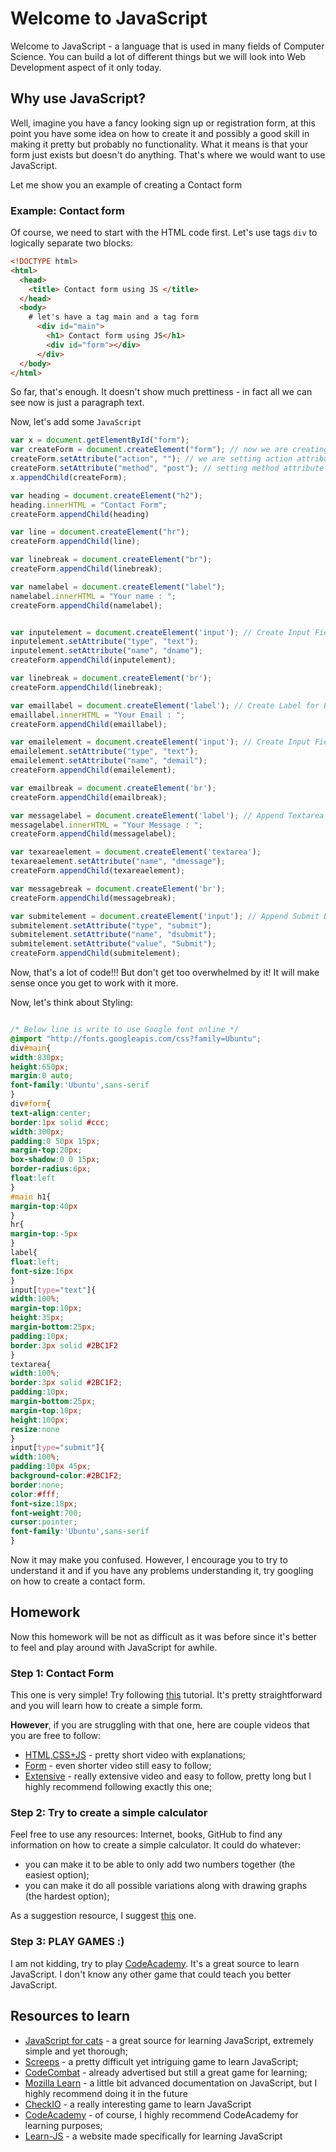 # Welcome to JavaScript

Welcome to JavaScript - a language that is used in many fields of Computer Science.
You can build a lot of different things but we will look into Web Development aspect of it only today.

## Why use JavaScript?

Well, imagine you have a fancy looking sign up or registration form, at this point you have some idea on how to create it
and possibly a good skill in making it pretty but probably no functionality. What it means is that your form
just exists but doesn't do anything. That's where we would want to use JavaScript.

Let me show you an example of creating a Contact form

### Example: Contact form

Of course, we need to start with the HTML code first. Let's use tags `div` to logically separate two blocks:

```html
<!DOCTYPE html>
<html>
  <head>
    <title> Contact form using JS </title>
  </head>
  <body>
    # let's have a tag main and a tag form
      <div id="main">
        <h1> Contact form using JS</h1>
        <div id="form"></div>
      </div>  
  </body>
</html>
```

So far, that's enough. It doesn't show much prettiness - in fact all we can see now is just a paragraph text.

Now, let's add some `JavaScript`
``` javascript
var x = document.getElementById("form");
var createForm = document.createElement("form"); // now we are creating a new element form
createForm.setAttribute("action", ""); // we are setting action attribute
createForm.setAttribute("method", "post"); // setting method attribute
x.appendChild(createForm);

var heading = document.createElement("h2");
heading.innerHTML = "Contact Form";
createForm.appendChild(heading)

var line = document.createElement("hr");
createForm.appendChild(line);

var linebreak = document.createElement("br");
createForm.appendChild(linebreak);

var namelabel = document.createElement("label");
namelabel.innerHTML = "Your name : ";
createForm.appendChild(namelabel);


var inputelement = document.createElement('input'); // Create Input Field for Name
inputelement.setAttribute("type", "text");
inputelement.setAttribute("name", "dname");
createForm.appendChild(inputelement);

var linebreak = document.createElement('br');
createForm.appendChild(linebreak);

var emaillabel = document.createElement('label'); // Create Label for E-mail Field
emaillabel.innerHTML = "Your Email : ";
createForm.appendChild(emaillabel);

var emailelement = document.createElement('input'); // Create Input Field for E-mail
emailelement.setAttribute("type", "text");
emailelement.setAttribute("name", "demail");
createForm.appendChild(emailelement);

var emailbreak = document.createElement('br');
createForm.appendChild(emailbreak);

var messagelabel = document.createElement('label'); // Append Textarea
messagelabel.innerHTML = "Your Message : ";
createForm.appendChild(messagelabel);

var texareaelement = document.createElement('textarea');
texareaelement.setAttribute("name", "dmessage");
createForm.appendChild(texareaelement);

var messagebreak = document.createElement('br');
createForm.appendChild(messagebreak);

var submitelement = document.createElement('input'); // Append Submit Button
submitelement.setAttribute("type", "submit");
submitelement.setAttribute("name", "dsubmit");
submitelement.setAttribute("value", "Submit");
createForm.appendChild(submitelement);

```

Now, that's a lot of code!!! But don't get too overwhelmed by it! It will make sense once you get to work with it more.

Now, let's think about Styling:

``` css

/* Below line is write to use Google font online */
@import "http://fonts.googleapis.com/css?family=Ubuntu";
div#main{
width:830px;
height:650px;
margin:0 auto;
font-family:'Ubuntu',sans-serif
}
div#form{
text-align:center;
border:1px solid #ccc;
width:300px;
padding:0 50px 15px;
margin-top:20px;
box-shadow:0 0 15px;
border-radius:6px;
float:left
}
#main h1{
margin-top:40px
}
hr{
margin-top:-5px
}
label{
float:left;
font-size:16px
}
input[type="text"]{
width:100%;
margin-top:10px;
height:35px;
margin-bottom:25px;
padding:10px;
border:3px solid #2BC1F2
}
textarea{
width:100%;
border:3px solid #2BC1F2;
padding:10px;
margin-bottom:25px;
margin-top:10px;
height:100px;
resize:none
}
input[type="submit"]{
width:100%;
padding:10px 45px;
background-color:#2BC1F2;
border:none;
color:#fff;
font-size:18px;
font-weight:700;
cursor:pointer;
font-family:'Ubuntu',sans-serif
}
```
Now it may make you confused. However, I encourage you to try to understand it and if you have any problems understanding it, try googling on how to create a contact form.


## Homework

Now this homework will be not as difficult as it was before since it's better to feel and play around with JavaScript for awhile.

### Step 1: Contact Form

This one is very simple! Try following [this](https://developer.mozilla.org/en-US/docs/Learn/HTML/Forms/Your_first_HTML_form) tutorial. It's pretty straightforward and you
will learn how to create a simple form.

**However**, if you are struggling with that one, here are couple videos that you are free to follow:
- [HTML,CSS+JS](https://www.youtube.com/watch?v=GAOBXGPuKqo) - pretty short video with explanations;
- [Form](https://www.youtube.com/watch?v=mJa_3IiKxFk) - even shorter video still easy to follow;
- [Extensive](https://www.youtube.com/watch?v=7BlmTHjIk24) - really extensive video and easy to follow, pretty long but I highly recommend following exactly this one;

### Step 2: Try to create a simple calculator

Feel free to use any resources: Internet, books, GitHub to find any information on how to create a simple calculator. It could do whatever:
- you can make it to be able to only add two numbers together (the easiest option);
- you can make it do all possible variations along with drawing graphs (the hardest option);

As a suggestion resource, I suggest [this](https://www.youtube.com/watch?v=opz_-qeDi2E&list=PLLAZ4kZ9dFpPQbcrA-SzALJeFm23tPrAI&index=10) one.

### Step 3: PLAY GAMES :)

I am not kidding, try to play [CodeAcademy](https://www.codecademy.com/learn/introduction-to-javascript). It's a great source to learn JavaScript.
I don't know any other game that could teach you better JavaScript.

## Resources to learn

- [JavaScript for cats](http://jsforcats.com) - a great source for learning JavaScript, extremely simple and yet thorough;
- [Screeps](https://screeps.com) - a pretty difficult yet intriguing game to learn JavaScript;
- [CodeCombat](https://codecombat.com) - already advertised but still a great game for learning;
- [Mozilla Learn](https://developer.mozilla.org/en-US/docs/Web/JavaScript) - a little bit advanced documentation on JavaScript, but I highly
recommend doing it in the future
- [CheckIO](https://checkio.org) - a really interesting game to learn JavaScript
- [CodeAcademy](https://www.codecademy.com/learn/introduction-to-javascript) - of course, I highly recommend CodeAcademy for learning purposes;
- [Learn-JS](https://www.learn-js.org) - a website made specifically for learning JavaScript

